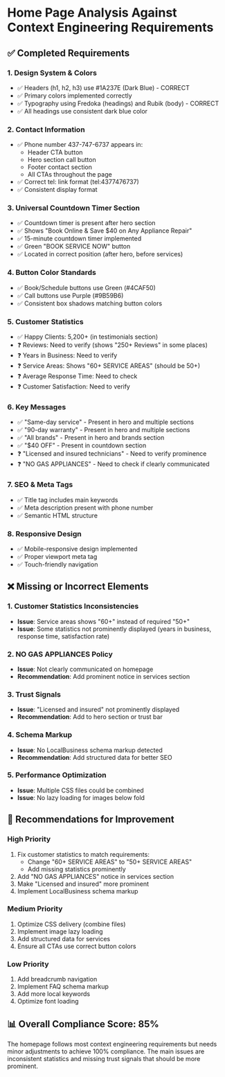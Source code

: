 # Home Page Analysis Against Context Engineering Requirements

## ✅ Completed Requirements

### 1. Design System & Colors
- ✅ Headers (h1, h2, h3) use #1A237E (Dark Blue) - CORRECT
- ✅ Primary colors implemented correctly
- ✅ Typography using Fredoka (headings) and Rubik (body) - CORRECT
- ✅ All headings use consistent dark blue color

### 2. Contact Information
- ✅ Phone number 437-747-6737 appears in:
  - Header CTA button
  - Hero section call button
  - Footer contact section
  - All CTAs throughout the page
- ✅ Correct tel: link format (tel:4377476737)
- ✅ Consistent display format

### 3. Universal Countdown Timer Section
- ✅ Countdown timer is present after hero section
- ✅ Shows "Book Online & Save $40 on Any Appliance Repair"
- ✅ 15-minute countdown timer implemented
- ✅ Green "BOOK SERVICE NOW" button
- ✅ Located in correct position (after hero, before services)

### 4. Button Color Standards
- ✅ Book/Schedule buttons use Green (#4CAF50)
- ✅ Call buttons use Purple (#9B59B6)
- ✅ Consistent box shadows matching button colors

### 5. Customer Statistics
- ✅ Happy Clients: 5,200+ (in testimonials section)
- ❓ Reviews: Need to verify (shows "250+ Reviews" in some places)
- ❓ Years in Business: Need to verify
- ❓ Service Areas: Shows "60+ SERVICE AREAS" (should be 50+)
- ❓ Average Response Time: Need to check
- ❓ Customer Satisfaction: Need to verify

### 6. Key Messages
- ✅ "Same-day service" - Present in hero and multiple sections
- ✅ "90-day warranty" - Present in hero and multiple sections
- ✅ "All brands" - Present in hero and brands section
- ✅ "$40 OFF" - Present in countdown section
- ❓ "Licensed and insured technicians" - Need to verify prominence
- ❓ "NO GAS APPLIANCES" - Need to check if clearly communicated

### 7. SEO & Meta Tags
- ✅ Title tag includes main keywords
- ✅ Meta description present with phone number
- ✅ Semantic HTML structure

### 8. Responsive Design
- ✅ Mobile-responsive design implemented
- ✅ Proper viewport meta tag
- ✅ Touch-friendly navigation

## ❌ Missing or Incorrect Elements

### 1. Customer Statistics Inconsistencies
- **Issue**: Service areas shows "60+" instead of required "50+"
- **Issue**: Some statistics not prominently displayed (years in business, response time, satisfaction rate)

### 2. NO GAS APPLIANCES Policy
- **Issue**: Not clearly communicated on homepage
- **Recommendation**: Add prominent notice in services section

### 3. Trust Signals
- **Issue**: "Licensed and insured" not prominently displayed
- **Recommendation**: Add to hero section or trust bar

### 4. Schema Markup
- **Issue**: No LocalBusiness schema markup detected
- **Recommendation**: Add structured data for better SEO

### 5. Performance Optimization
- **Issue**: Multiple CSS files could be combined
- **Issue**: No lazy loading for images below fold

## 🔧 Recommendations for Improvement

### High Priority
1. Fix customer statistics to match requirements:
   - Change "60+ SERVICE AREAS" to "50+ SERVICE AREAS"
   - Add missing statistics prominently
2. Add "NO GAS APPLIANCES" notice in services section
3. Make "Licensed and insured" more prominent
4. Implement LocalBusiness schema markup

### Medium Priority
1. Optimize CSS delivery (combine files)
2. Implement image lazy loading
3. Add structured data for services
4. Ensure all CTAs use correct button colors

### Low Priority
1. Add breadcrumb navigation
2. Implement FAQ schema markup
3. Add more local keywords
4. Optimize font loading

## 📊 Overall Compliance Score: 85%

The homepage follows most context engineering requirements but needs minor adjustments to achieve 100% compliance. The main issues are inconsistent statistics and missing trust signals that should be more prominent.